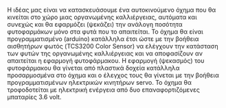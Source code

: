 Η ιδέας μας είναι να κατασκευάσουμε ένα αυτοκινούμενο όχημα που θα  κινείται στο χώρο μιας οργανωμένης καλλιέργειας, αυτόματα και συνεχώς και θα εφαρμόζει (ψεκάζει) την ανάλογη ποσότητα φυτοφαρμάκων μόνο στα φυτά που το απαιτείται. Το όχημα θα είναι προγραμματισμένο (arduino) κατάλληλα έτσι ώστε με την βοήθεια αισθητήρων φωτός (TCS3200 Color Sensor) να ελέγχουν την κατάσταση των φυτών της οργανωμένης καλλιέργειας και να αποφασίζουν αν απαιτείται η εφαρμογή φυτοφάρμακου. Η εφαρμογή (ψεκασμός) του φυτοφάρμακου θα γίνεται από πλαστικά δοχεία κατάλληλα προσαρμοσμένα στο όχημα και ο έλεγχος τους θα γίνεται με την βοήθεια  προγραμματισμένων ηλεκτρικών κινητήρων servo. Το όχημα θα τροφοδοτείται με ηλεκτρική ενέργεια από δυο επαναφορτιζόμενες μπαταρίες 3.6 volt.
